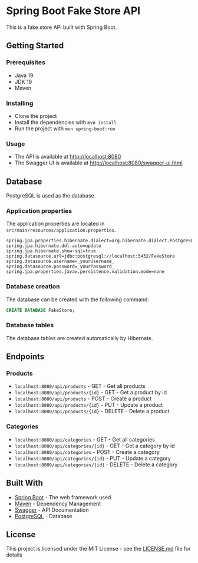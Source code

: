 # Spring Boot Fake Store API

This is a fake store API built with Spring Boot.

## Getting Started

### Prerequisites

* Java 19
* JDK 19
* Maven


### Installing

* Clone the project
* Install the dependencies with `mvn install`
* Run the project with `mvn spring-boot:run`

### Usage

* The API is available at [http://localhost:8080](http://localhost:8080)
* The Swagger UI is available at [http://localhost:8080/swagger-ui.html](http://localhost:8080/swagger-ui.html)

## Database

PostgreSQL is used as the database.

### Application properties

The application properties are located in `src/main/resources/application.properties`.

```properties
spring.jpa.properties.hibernate.dialect=org.hibernate.dialect.PostgreSQLDialect
spring.jpa.hibernate.ddl-auto=update
spring.jpa.hibernate.show-sql=true
spring.datasource.url=jdbc:postgresql://localhost:5432/FakeStore
spring.datasource.username=_yourUsername_
spring.datasource.password=_yourPassword_
spring.jpa.properties.javax.persistence.validation.mode=none
```

### Database creation

The database can be created with the following command:

```sql
CREATE DATABASE FakeStore;
```

### Database tables

The database tables are created automatically by Hibernate.


## Endpoints

### Products

* `localhost:8080/api/products` - GET - Get all products
* `localhost:8080/api/products/{id}` - GET - Get a product by id
* `localhost:8080/api/products` - POST - Create a product
* `localhost:8080/api/products/{id}` - PUT - Update a product
* `localhost:8080/api/products/{id}` - DELETE - Delete a product

### Categories

* `localhost:8080/api/categories` - GET - Get all categories
* `localhost:8080/api/categories/{id}` - GET - Get a category by id
* `localhost:8080/api/categories` - POST - Create a category
* `localhost:8080/api/categories/{id}` - PUT - Update a category
* `localhost:8080/api/categories/{id}` - DELETE - Delete a category

## Built With

* [Spring Boot](https://spring.io/projects/spring-boot) - The web framework used
* [Maven](https://maven.apache.org/) - Dependency Management
* [Swagger](https://swagger.io/) - API Documentation
* [PostgreSQL](https://www.postgresql.org/) - Database


## License

This project is licensed under the MIT License - see the [LICENSE.md](LICENSE) file for details
